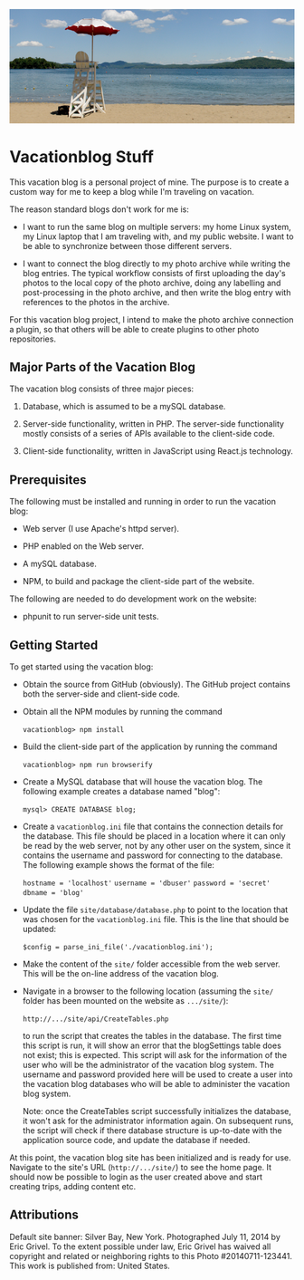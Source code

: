 ![banner](site/media/default-banner.png)

# Vacationblog Stuff

This vacation blog is a personal project of mine. The purpose is to create
a custom way for me to keep a blog while I'm traveling on vacation.

The reason standard blogs don't work for me is:

 - I want to run the same blog on multiple servers: my home Linux system, my Linux laptop that I am traveling with, and my public website. I want to be able to synchronize between those different servers.

 - I want to connect the blog directly to my photo archive while writing the blog entries. The typical workflow consists of first uploading the day's photos to the local copy of the photo archive, doing any labelling and post-processing in the photo archive, and then write the blog entry with references to the photos in the archive.

For this vacation blog project, I intend to make the photo archive connection a plugin, so that others will be able to create plugins to other photo repositories.

## Major Parts of the Vacation Blog

The vacation blog consists of three major pieces:

1. Database, which is assumed to be a mySQL database.

2. Server-side functionality, written in PHP. The server-side functionality mostly consists of a series of APIs available to the client-side code.

3. Client-side functionality, written in JavaScript using React.js technology.

## Prerequisites

The following must be installed and running in order to run the vacation blog:

 - Web server (I use Apache's httpd server).

 - PHP enabled on the Web server.

 - A mySQL database.

 - NPM, to build and package the client-side part of the website.

The following are needed to do development work on the website:

 - phpunit to run server-side unit tests.

## Getting Started

To get started using the vacation blog:

 - Obtain the source from GitHub (obviously). The GitHub project contains
   both the server-side and client-side code.

 - Obtain all the NPM modules by running the command

   ```vacationblog> npm install```

 - Build the client-side part of the application by running the command

   ```vacationblog> npm run browserify```

 - Create a MySQL database that will house the vacation blog. The following
   example creates a database named "blog":

   ```mysql> CREATE DATABASE blog;```

 - Create a `vacationblog.ini` file that contains the connection details
   for the database. This file should be placed in a location where it can
   only be read by the web server, not by any other user on the system,
   since it contains the username and password for connecting to the
   database. The following example shows the format of the file:

   ```hostname = 'localhost'```
   ```username = 'dbuser'```
   ```password = 'secret'```
   ```dbname = 'blog'```

 - Update the file `site/database/database.php` to point to the location
   that was chosen for the `vacationblog.ini` file. This is the line that
   should be updated:

   ```$config = parse_ini_file('./vacationblog.ini');```

 - Make the content of the `site/` folder accessible from the web server.
   This will be the on-line address of the vacation blog.

 - Navigate in a browser to the following location (assuming the `site/`
   folder has been mounted on the website as `.../site/`):

   ```http://.../site/api/CreateTables.php```

   to run the script that creates the tables in the database. The first time
   this script is run, it will show an error that the blogSettings table
   does not exist; this is expected. This script will ask for the information
   of the user who will be the administrator of the vacation blog system.
   The username and password provided here will be used to create a user
   into the vacation blog databases who will be able to administer the
   vacation blog system.

   Note: once the CreateTables script successfully initializes the database,
   it won't ask for the administrator information again. On subsequent
   runs, the script will check if there database structure is up-to-date
   with the application source code, and update the database if needed.

At this point, the vacation blog site has been initialized and is ready for
use. Navigate to the site's URL (`http://.../site/`) to see the home page.
It should now be possible to login as the user created above and start
creating trips, adding content etc.

## Attributions

Default site banner: Silver Bay, New York. Photographed July 11, 2014 by Eric Grivel. To the extent possible under law, Eric Grivel has waived all copyright and related or neighboring rights to this Photo #20140711-123441. This work is published from: United States.
